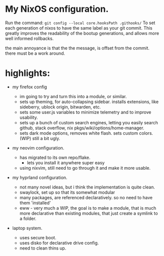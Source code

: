 # My NixOS configuration.

Run the command:
`git config --local core.hooksPath .githooks/`
To set each generation of nixos to have the same label as your git commit.
This greatly improves the readability of the bootup generations, and allows more well informed rollbacks.

the main annoyance is that the the message, is offset from the commit. there must be a work around.



# highlights:
- my firefox config
    - im going to try and turn this into a module, or similar.
    - sets up theming, for auto-collapsing sidebar. installs extensions, like sideberry, ublock origin, bitwarden, etc.
    - sets some user.js variables to minimize telemetry and to improve usability.
    - sets up a bunch of custom search engines, letting you easily search github, stack overflow, nix pkgs/wiki/options/home-manager.
    - sets dark mode options, removes white flash. sets custom colors. (WIP) still a bit ugly.
- my neovim configuration.
    - has migrated to its own repo/flake.
        - lets you install it anywhere super easy
    - using nixvim, still need to go through it and make it more usable.

- my hyprland configuration.
    - not many novel ideas, but i think the implementation is quite clean.
    - swaylock, set up so that its somewhat modular
    - many packages, are referenced declaratively. so no need to have them 'installed'
    - eww - very much a WIP, the goal is to make a module, that is much more declarative than existing modules, that just create a symlink to a folder.

- laptop system.
    - uses secure boot.
    - uses disko for declarative drive config.
    - need to clean thins up.

